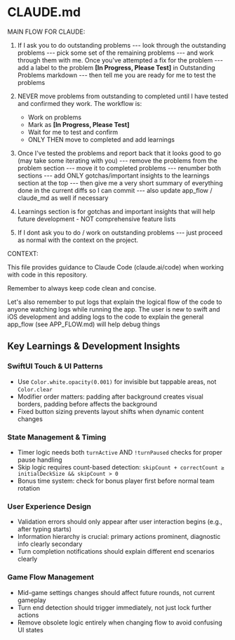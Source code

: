 # CLAUDE.md

MAIN FLOW FOR CLAUDE: 

1. If I ask you to do outstanding problems --- look through the outstanding problems --- pick some set of the remaining problems --- and work through them with me. Once you've attempted a fix for the problem --- add a label to the problem **[In Progress, Please Test]** in Outstanding Problems markdown --- then tell me you are ready for me to test the problems 

2. NEVER move problems from outstanding to completed until I have tested and confirmed they work. The workflow is:
   - Work on problems 
   - Mark as **[In Progress, Please Test]**
   - Wait for me to test and confirm
   - ONLY THEN move to completed and add learnings

3. Once I've tested the problems and report back that it looks good to go (may take some iterating with you) --- remove the problems from the problem section --- move it to completed problems --- renumber both sections --- add ONLY gotchas/important insights to the learnings section at the top --- then give me a very short summary of everything done in the current diffs so I can commit --- also update app_flow / claude_md as well if necessary

4. Learnings section is for gotchas and important insights that will help future development - NOT comprehensive feature lists

5. If I dont ask you to do / work on outstanding problems --- just proceed as normal with the context on the project. 


CONTEXT: 

This file provides guidance to Claude Code (claude.ai/code) when working with code in this repository.

Remember to always keep code clean and concise. 

Let's also remember to put logs that explain the logical flow of the code to anyone watching logs while running the app. The user is new to swift and iOS development and adding logs to the code to explain the general app_flow (see APP_FLOW.md) will help debug things 



## Key Learnings & Development Insights

### SwiftUI Touch & UI Patterns
- Use `Color.white.opacity(0.001)` for invisible but tappable areas, not `Color.clear`
- Modifier order matters: padding after background creates visual borders, padding before affects the background
- Fixed button sizing prevents layout shifts when dynamic content changes

### State Management & Timing
- Timer logic needs both `turnActive` AND `!turnPaused` checks for proper pause handling 
- Skip logic requires count-based detection: `skipCount + correctCount ≥ initialDeckSize && skipCount > 0`
- Bonus time system: check for bonus player first before normal team rotation

### User Experience Design
- Validation errors should only appear after user interaction begins (e.g., after typing starts)
- Information hierarchy is crucial: primary actions prominent, diagnostic info clearly secondary
- Turn completion notifications should explain different end scenarios clearly

### Game Flow Management
- Mid-game settings changes should affect future rounds, not current gameplay
- Turn end detection should trigger immediately, not just lock further actions
- Remove obsolete logic entirely when changing flow to avoid confusing UI states